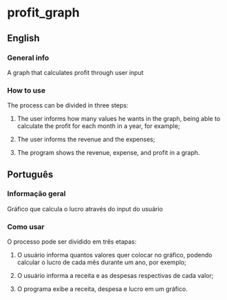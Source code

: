 # profit_graph

## English

### General info

A graph that calculates profit through user input

### How to use

The process can be divided in three steps:

1) The user informs how many values he wants in the graph, being able to calculate the profit for each month in a year, for example;

2) The user informs the revenue and the expenses;

3) The program shows the revenue, expense, and profit in a graph.


## Português

### Informação geral

Gráfico que calcula o lucro através do input do usuário

### Como usar

O processo pode ser dividido em três etapas:

1) O usuário informa quantos valores quer colocar no gráfico, podendo calcular o lucro de cada mês durante um ano, por exemplo;

2) O usuário informa a receita e as despesas respectivas de cada valor;

3) O programa exibe a receita, despesa e lucro em um gráfico.
